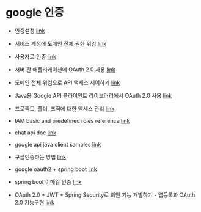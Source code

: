 # google 인증

- 인증설정 [link](https://developers.google.com/workspace/guides/auth-overview?hl=ko)

- 서비스 계정에 도메인 전체 권한 위임 [link](https://developers.google.com/identity/protocols/oauth2/service-account?hl=ko#delegatingauthority)

- 사용자로 인증 [link](https://developers.google.com/workspace/chat/authenticate-authorize-chat-user?hl=ko)

- 서버 간 애플리케이션에 OAuth 2.0 사용 [link](https://developers.google.com/identity/protocols/oauth2/service-account?hl=ko#creatinganaccount)

- 도메인 전체 위임으로 API 액세스 제어하기 [link](https://support.google.com/a/answer/162106?hl=ko#zippy=%2C%ED%81%B4%EB%9D%BC%EC%9D%B4%EC%96%B8%ED%8A%B8%EC%97%90-%EB%8F%84%EB%A9%94%EC%9D%B8-%EC%A0%84%EC%B2%B4-%EC%9C%84%EC%9E%84-%EC%84%A4%EC%A0%95%ED%95%98%EA%B8%B0)

- Java용 Google API 클라이언트 라이브러리에서 OAuth 2.0 사용 [link](https://developers.google.com/api-client-library/java/google-api-java-client/oauth2?hl=ko)

- 프로젝트, 폴더, 조직에 대한 액세스 관리 [link](https://cloud.google.com/iam/docs/granting-changing-revoking-access?hl=ko#console)

- IAM basic and predefined roles reference [link](https://cloud.google.com/iam/docs/understanding-roles#chat-roles)

- chat api doc [link](https://developers.google.com/resources/api-libraries/documentation/chat/v1/java/latest/)

- google api java client samples [link](https://github.com/google/google-api-java-client-samples)

- 구글인증하는 방법 [link](https://cloud.google.com/docs/authentication/?hl=ko)

- google oauth2 + spring boot [link](https://dev-annals.tistory.com/60)

- spring boot 이메일 인증 [link](https://dev-annals.tistory.com/68)

- OAuth 2.0 + JWT + Spring Security로 회원 기능 개발하기 - 앱등록과 OAuth 2.0 기능구현 [link](https://velog.io/@ch4570/OAuth-2.0-JWT-Spring-Security%EB%A1%9C-%ED%9A%8C%EC%9B%90-%EA%B8%B0%EB%8A%A5-%EA%B0%9C%EB%B0%9C%ED%95%98%EA%B8%B0-%EC%95%B1%EB%93%B1%EB%A1%9D%EA%B3%BC-OAuth-2.0-%EA%B8%B0%EB%8A%A5%EA%B5%AC%ED%98%84)
